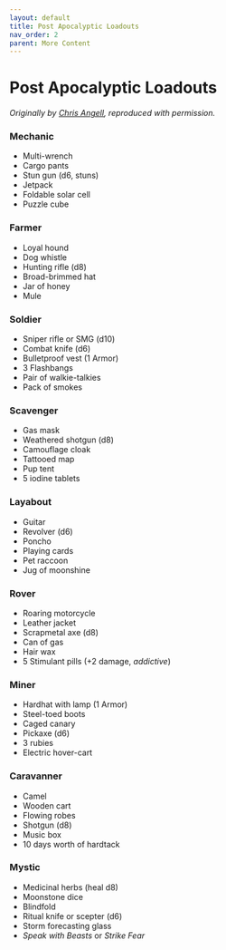 ```yaml
---
layout: default
title: Post Apocalyptic Loadouts
nav_order: 2
parent: More Content
---
```


# Post Apocalyptic Loadouts
_Originally by [Chris Angell](https://chrisangell.itch.io/), reproduced with permission._

### Mechanic
- Multi-wrench
- Cargo pants
- Stun gun (d6, stuns)
- Jetpack
- Foldable solar cell
- Puzzle cube

### Farmer
- Loyal hound
- Dog whistle
- Hunting rifle (d8)
- Broad-brimmed hat
- Jar of honey
- Mule

### Soldier
- Sniper rifle or SMG (d10)
- Combat knife (d6)
- Bulletproof vest (1 Armor)
- 3 Flashbangs
- Pair of walkie-talkies
- Pack of smokes

### Scavenger
- Gas mask
- Weathered shotgun (d8)
- Camouflage cloak
- Tattooed map
- Pup tent
- 5 iodine tablets

### Layabout
- Guitar
- Revolver (d6)
- Poncho
- Playing cards
- Pet raccoon
- Jug of moonshine

### Rover
- Roaring motorcycle
- Leather jacket
- Scrapmetal axe (d8)
- Can of gas
- Hair wax
- 5 Stimulant pills (+2 damage, _addictive_)

### Miner
- Hardhat with lamp (1 Armor)
- Steel-toed boots
- Caged canary
- Pickaxe (d6)
- 3 rubies
- Electric hover-cart

### Caravanner
- Camel
- Wooden cart
- Flowing robes
- Shotgun (d8)
- Music box
- 10 days worth of hardtack

### Mystic
- Medicinal herbs (heal d8)
- Moonstone dice
- Blindfold
- Ritual knife or scepter (d6)
- Storm forecasting glass
- *Speak with Beasts* or *Strike Fear*
